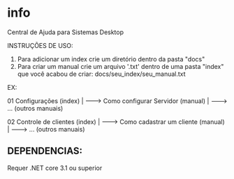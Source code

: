 # info
Central de Ajuda para Sistemas Desktop




INSTRUÇÕES DE USO:

1. Para adicionar um index crie um diretório dentro da pasta "docs"
2. Para criar um manual crie um arquivo '.txt' dentro de uma pasta 
"index" que você acabou de criar: docs/seu_index/seu_manual.txt


EX:

01 Configurações (index)
      |
      ---> Como configurar Servidor (manual)
      |
      ---> ... (outros manuais)
      
02 Controle de clientes (index)
      |
      ---> Como cadastrar um cliente (manual)
      |
      ---> ... (outros manuais)
      
      
      

DEPENDENCIAS:
-------------------------------------------
Requer .NET core 3.1 ou superior
